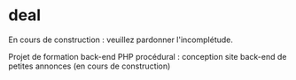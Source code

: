 # deal
<p>En cours de construction : veuillez pardonner l'incomplétude.</p>
<p>Projet de formation back-end PHP procédural : conception site back-end de petites annonces (en cours de construction)</p>
